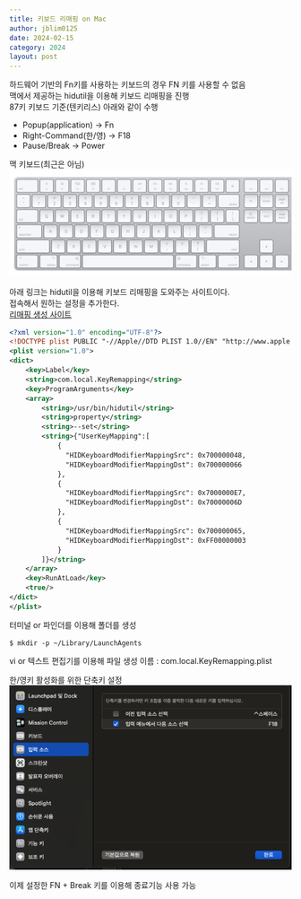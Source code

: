 ```yaml
---
title: 키보드 리매핑 on Mac
author: jblim0125
date: 2024-02-15
category: 2024
layout: post
---
```


하드웨어 기반의 Fn키를 사용하는 키보드의 경우 FN 키를 사용할 수 없음  
맥에서 제공하는 hidutil을 이용해 키보드 리매핑을 진행  
87키 키보드 기준(텐키리스) 아래와 같이 수행  
- Popup(application) -> Fn  
- Right-Command(한/영) -> F18
- Pause/Break -> Power 

맥 키보드(최근은 아님)  
![맥 키보드](./images/2024-02-15-15-53-49.png)

아래 링크는 hidutil을 이용해 키보드 리매핑을 도와주는 사이트이다.   
접속해서 원하는 설정을 추가한다.  
[리매핑 생성 사이트](https://hidutil-generator.netlify.app)

```xml
<?xml version="1.0" encoding="UTF-8"?>
<!DOCTYPE plist PUBLIC "-//Apple//DTD PLIST 1.0//EN" "http://www.apple.com/DTDs/PropertyList-1.0.dtd">
<plist version="1.0">
<dict>
    <key>Label</key>
    <string>com.local.KeyRemapping</string>
    <key>ProgramArguments</key>
    <array>
        <string>/usr/bin/hidutil</string>
        <string>property</string>
        <string>--set</string>
        <string>{"UserKeyMapping":[
            {
              "HIDKeyboardModifierMappingSrc": 0x700000048,
              "HIDKeyboardModifierMappingDst": 0x700000066
            },
            {
              "HIDKeyboardModifierMappingSrc": 0x7000000E7,
              "HIDKeyboardModifierMappingDst": 0x70000006D
            },
            {
              "HIDKeyboardModifierMappingSrc": 0x700000065,
              "HIDKeyboardModifierMappingDst": 0xFF00000003
            }
        ]}</string>
    </array>
    <key>RunAtLoad</key>
    <true/>
</dict>
</plist>
```

터미널 or 파인더를 이용해 폴더를 생성
```shell
$ mkdir -p ~/Library/LaunchAgents
```
vi or 텍스트 편집기를 이용해 파일 생성 
이름 : com.local.KeyRemapping.plist 

한/영키 활성화를 위한 단축키 설정  
![단축키 설정](./images/2024-02-15-17-23-27.png)

이제 설정한 FN + Break 키를 이용해 종료기능 사용 가능  
